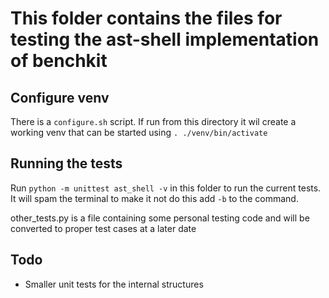 # This folder contains the files for testing the ast-shell implementation of benchkit

## Configure venv

There is a `configure.sh` script. If run from this directory it wil create a working venv that can be started using `. ./venv/bin/activate`

## Running the tests

Run `python -m unittest ast_shell -v` in this folder to run the current tests.
It will spam the terminal to make it not do this add `-b` to the command.

other_tests.py is a file containing some personal testing code and will be converted to proper test cases at a later date

## Todo

- Smaller unit tests for the internal structures